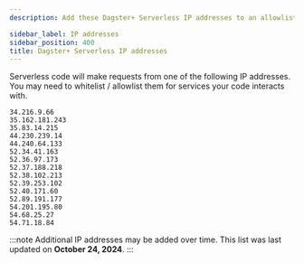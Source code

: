 ```yaml
---
description: Add these Dagster+ Serverless IP addresses to an allowlist for outbound requests to external services.

sidebar_label: IP addresses
sidebar_position: 400
title: Dagster+ Serverless IP addresses
---
```


Serverless code will make requests from one of the following IP addresses. You may need to whitelist / allowlist them for services your code interacts with.

```plain
34.216.9.66
35.162.181.243
35.83.14.215
44.230.239.14
44.240.64.133
52.34.41.163
52.36.97.173
52.37.188.218
52.38.102.213
52.39.253.102
52.40.171.60
52.89.191.177
54.201.195.80
54.68.25.27
54.71.18.84
```

:::note
Additional IP addresses may be added over time. This list was last updated on **October 24, 2024**.
:::
